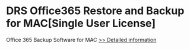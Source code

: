 # DRS Office365 Restore and Backup for MAC[Single User License]
Office 365 Backup Software for MAC
[>> Detailed information](https://secure.shareit.com/shareit/product.html?productid=301004899&affiliateid=200057808)